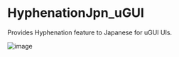 HyphenationJpn_uGUI
===================
Provides Hyphenation feature to Japanese for uGUI UIs. 

![image](https://dl.dropboxusercontent.com/u/56297224/UnitySumple2/%E7%A6%81%E5%89%87%E5%87%A6%E7%90%86/hyp.gif)
